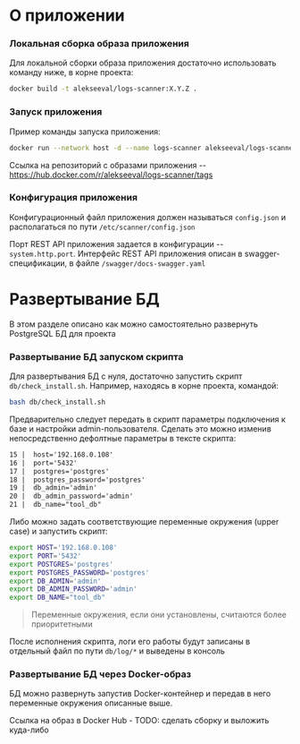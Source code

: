 # О приложении
### Локальная сборка образа приложения
Для локальной сборки образа приложения достаточно использовать команду ниже, в корне проекта:
```bash
docker build -t alekseeval/logs-scanner:X.Y.Z .
```

### Запуск приложения
Пример команды запуска приложения:
```bash
docker run --network host -d --name logs-scanner alekseeval/logs-scanner:X.Y.Z
```
Ссылка на репозиторий с образами приложения -- https://hub.docker.com/r/alekseeval/logs-scanner/tags

### Конфигурация приложения
Конфигурационный файл приложения должен называться `config.json` и располагаться по пути `/etc/scanner/config.json`

Порт REST API приложения задается в конфигурации -- `system.http.port`. Интерфейс REST API приложения описан в swagger-спецификации, в файле `/swagger/docs-swagger.yaml`


# Развертывание БД
В этом разделе описано как можно самостоятельно развернуть PostgreSQL БД для проекта

### Развертывание БД запуском скрипта
Для развертывания БД с нуля, достаточно запустить скрипт `db/check_install.sh`. Например, находясь в корне проекта, командой:
```bash
bash db/check_install.sh
```

Предварительно следует передать в скрипт параметры подключения к базе и настройки admin-пользователя.
Сделать это можно изменив непосредственно дефолтные параметры в тексте скрипта:
```txt
15 |  host='192.168.0.108'
16 |  port='5432'
17 |  postgres='postgres'
18 |  postgres_password='postgres'
19 |  db_admin='admin'
20 |  db_admin_password='admin'
21 |  db_name="tool_db"
```
Либо можно задать соответствующие переменные окружения (upper case) и запустить скрипт:
```bash
export HOST='192.168.0.108'
export PORT='5432'
export POSTGRES='postgres'
export POSTGRES_PASSWORD='postgres'
export DB_ADMIN='admin'
export DB_ADMIN_PASSWORD='admin'
export DB_NAME="tool_db"
```

> Переменные окружения, если они установлены, считаются более приоритетными

После исполнения скрипта, логи его работы будут записаны в отдельный файл по пути `db/log/*` и выведены в консоль

### Развертывание БД через Docker-образ

БД можно развернуть запустив Docker-контейнер и передав в него переменные окружения описанные выше.

Ссылка на образ в Docker Hub - TODO: сделать сборку и выложить куда-либо

